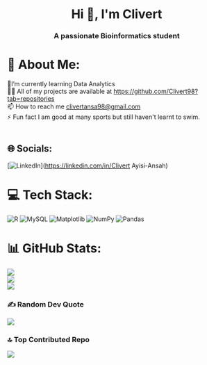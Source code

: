 <h1 align="center">Hi 👋, I'm Clivert</h1>
<h3 align="center">A passionate Bioinformatics student</h3>

# 💫 About Me: 
🌱I’m currently learning Data Analytics<br>👨‍💻 All of my projects are available at https://github.com/Clivert98?tab=repositories <br>📫 How to reach me clivertansa98@gmail.com<br>⚡ Fun fact I am good at many sports but still haven't learnt to swim.<br><br>


## 🌐 Socials:
[![LinkedIn](https://img.shields.io/badge/LinkedIn-%230077B5.svg?logo=linkedin&logoColor=white)](https://linkedin.com/in/Clivert Ayisi-Ansah) 

# 💻 Tech Stack:
![R](https://img.shields.io/badge/r-%23276DC3.svg?style=for-the-badge&logo=r&logoColor=white) ![MySQL](https://img.shields.io/badge/mysql-4479A1.svg?style=for-the-badge&logo=mysql&logoColor=white) ![Matplotlib](https://img.shields.io/badge/Matplotlib-%23ffffff.svg?style=for-the-badge&logo=Matplotlib&logoColor=black) ![NumPy](https://img.shields.io/badge/numpy-%23013243.svg?style=for-the-badge&logo=numpy&logoColor=white) ![Pandas](https://img.shields.io/badge/pandas-%23150458.svg?style=for-the-badge&logo=pandas&logoColor=white)
# 📊 GitHub Stats:
![](https://github-readme-stats.vercel.app/api?username=clivert98&theme=dark&hide_border=false&include_all_commits=false&count_private=false)<br/>
![](https://github-readme-streak-stats.herokuapp.com/?user=clivert98&theme=dark&hide_border=false)<br/>
![](https://github-readme-stats.vercel.app/api/top-langs/?username=clivert98&theme=dark&hide_border=false&include_all_commits=false&count_private=false&layout=compact)

### ✍️ Random Dev Quote
![](https://quotes-github-readme.vercel.app/api?type=horizontal&theme=radical)

### 🔝 Top Contributed Repo
![](https://github-contributor-stats.vercel.app/api?username=clivert98&limit=5&theme=dark&combine_all_yearly_contributions=true)

<!-- Proudly created with GPRM ( https://gprm.itsvg.in ) --> 
 
